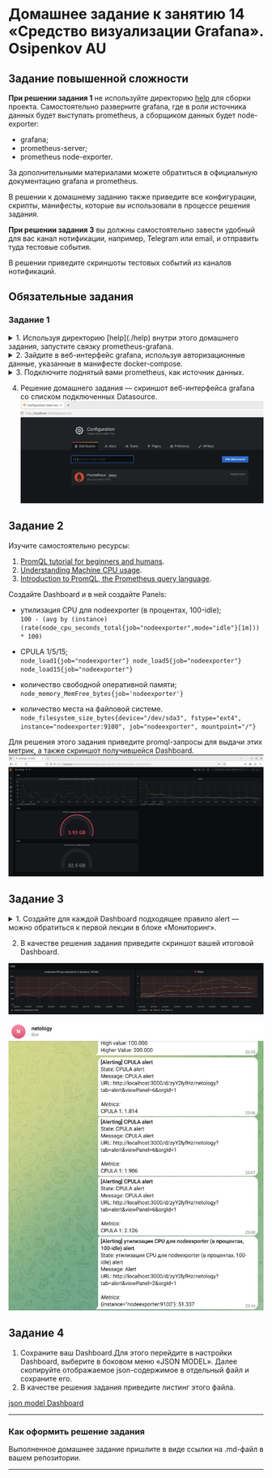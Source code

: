 # Домашнее задание к занятию 14 «Средство визуализации Grafana». Osipenkov AU

## Задание повышенной сложности

**При решении задания 1** не используйте директорию [help](./help) для сборки проекта. Самостоятельно разверните grafana, где в роли источника данных будет выступать prometheus, а сборщиком данных будет node-exporter:

- grafana;
- prometheus-server;
- prometheus node-exporter.

За дополнительными материалами можете обратиться в официальную документацию grafana и prometheus.

В решении к домашнему заданию также приведите все конфигурации, скрипты, манифесты, которые вы 
использовали в процессе решения задания.

**При решении задания 3** вы должны самостоятельно завести удобный для вас канал нотификации, например, Telegram или email, и отправить туда тестовые события.

В решении приведите скриншоты тестовых событий из каналов нотификаций.

## Обязательные задания

### Задание 1

<details><summary>1. Используя директорию [help](./help) внутри этого домашнего задания, запустите связку prometheus-grafana.</summary>

![alt text](https://github.com/Kovrei/devops-netology/blob/main/monitoring/03-grafana/help/img/3.1.1.JPG?raw=true)
</details>

<details><summary>2. Зайдите в веб-интерфейс grafana, используя авторизационные данные, указанные в манифесте docker-compose.</summary>

![alt text](https://github.com/Kovrei/devops-netology/blob/main/monitoring/03-grafana/help/img/3.1.2.JPG?raw=true)
</details>

<details><summary>3. Подключите поднятый вами prometheus, как источник данных.</summary>

![alt text](https://github.com/Kovrei/devops-netology/blob/main/monitoring/03-grafana/help/img/3.1.3.JPG?raw=true)
</details>

4. Решение домашнего задания — скриншот веб-интерфейса grafana со списком подключенных Datasource.
![alt text](https://github.com/Kovrei/devops-netology/blob/main/monitoring/03-grafana/help/img/3.1.4.JPG?raw=true)



## Задание 2

Изучите самостоятельно ресурсы:

1. [PromQL tutorial for beginners and humans](https://valyala.medium.com/promql-tutorial-for-beginners-9ab455142085).
2. [Understanding Machine CPU usage](https://www.robustperception.io/understanding-machine-cpu-usage).
3. [Introduction to PromQL, the Prometheus query language](https://grafana.com/blog/2020/02/04/introduction-to-promql-the-prometheus-query-language/).

Создайте Dashboard и в ней создайте Panels:

- утилизация CPU для nodeexporter (в процентах, 100-idle);  
`100 - (avg by (instance) (rate(node_cpu_seconds_total{job="nodeexporter",mode="idle"}[1m])) * 100)`

- CPULA 1/5/15;  
`node_load1{job="nodeexporter"}
node_load5{job="nodeexporter"}
node_load15{job="nodeexporter"}`

- количество свободной оперативной памяти;  
`node_memory_MemFree_bytes{job='nodeexporter'}`

- количество места на файловой системе.  
`node_filesystem_size_bytes{device="/dev/sda3", fstype="ext4", instance="nodeexporter:9100", job="nodeexporter", mountpoint="/"}`

Для решения этого задания приведите promql-запросы для выдачи этих метрик, а также скриншот получившейся Dashboard.
![alt text](https://github.com/Kovrei/devops-netology/blob/main/monitoring/03-grafana/help/img/3.2.JPG?raw=true)

## Задание 3

<details><summary>1. Создайте для каждой Dashboard подходящее правило alert — можно обратиться к первой лекции в блоке «Мониторинг».</summary>

![alt text](https://github.com/Kovrei/devops-netology/blob/main/monitoring/03-grafana/help/img/3.3.2.JPG?raw=true)

![alt text](https://github.com/Kovrei/devops-netology/blob/main/monitoring/03-grafana/help/img/3.3.3.JPG?raw=true)
</details>

2. В качестве решения задания приведите скриншот вашей итоговой Dashboard.  

![alt text](https://github.com/Kovrei/devops-netology/blob/main/monitoring/03-grafana/help/img/3.3.1.JPG?raw=true)

![alt text](https://github.com/Kovrei/devops-netology/blob/main/monitoring/03-grafana/help/img/3.3.4.JPG?raw=true)


## Задание 4

1. Сохраните ваш Dashboard.Для этого перейдите в настройки Dashboard, выберите в боковом меню «JSON MODEL». Далее скопируйте отображаемое json-содержимое в отдельный файл и сохраните его.
2. В качестве решения задания приведите листинг этого файла.

[json model Dashboard](https://github.com/Kovrei/devops-netology/blob/main/monitoring/03-grafana/help/prometheus/dashboard.json)

---

### Как оформить решение задания

Выполненное домашнее задание пришлите в виде ссылки на .md-файл в вашем репозитории.

---
